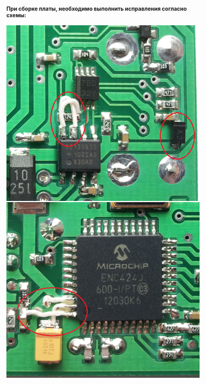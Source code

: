 #### При сборке платы, необходимо выполнить исправления согласно схемы:
![image](u16_board/u16_board_rev_a/correction/r1pcb.png)
![image](u16_board/u16_board_rev_a/correction/r2pcb.png)
